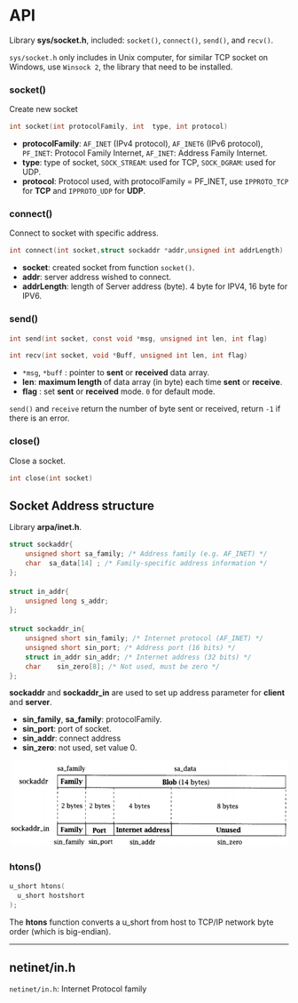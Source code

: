 # API

Library **sys/socket.h**, included: ``socket()``, ``connect()``, ``send()``, and ``recv()``.

``sys/socket.h`` only includes in Unix computer, for similar TCP socket on Windows, use ``Winsock 2``, the library that need to be installed.

### socket()

Create new socket

```c
int socket(int protocolFamily, int  type, int protocol)
```

* **protocolFamily**: ``AF_INET`` (IPv4 protocol), ``AF_INET6`` (IPv6 protocol), ``PF_INET``: Protocol Family Internet, ``AF_INET``: Address Family Internet.
* **type**: type of socket, ``SOCK_STREAM``: used for TCP, ``SOCK_DGRAM``: used for UDP.
* **protocol**: Protocol used, with protocolFamily = PF_INET, use ``IPPROTO_TCP`` for **TCP** and ``IPPROTO_UDP`` for **UDP**.

### connect()

Connect to socket with specific address.

```c
int connect(int socket,struct sockaddr *addr,unsigned int addrLength) 
```

*  **socket**: created socket from function ``socket()``.
*  **addr**: server address wished to connect.
*  **addrLength**: length of Server address (byte). 4 byte for IPV4, 16 byte for IPV6.

### send()

```c
int send(int socket, const void *msg, unsigned int len, int flag) 
```
```c
int recv(int socket, void *Buff, unsigned int len, int flag)
```

* ``*msg``, ``*buff`` : pointer to **sent** or **received** data array.
*  **len**: **maximum length** of data array (in byte) each time **sent** or **receive**.
*   **flag** : set **sent** or **received** mode. ``0`` for default mode.

``send()`` and  ``receive`` return the number of byte sent or received, return ``-1`` if there is an error.

### close()

Close a socket.

```c
int close(int socket)
```

## Socket Address structure

Library **arpa/inet.h**.

```c
struct sockaddr{ 
    unsigned short sa_family; /* Address family (e.g. AF_INET) */
    char  sa_data[14] ; /* Family-specific address information */
}; 

struct in_addr{
    unsigned long s_addr;
};

struct sockaddr_in{
    unsigned short sin_family; /* Internet protocol (AF_INET) */
    unsigned short sin_port; /* Address port (16 bits) */
    struct in_addr sin_addr; /* Internet address (32 bits) */
    char    sin_zero[8]; /* Not used, must be zero */
};
```

**sockaddr** and **sockaddr_in** are used to set up address parameter for **client** and **server**.

* **sin_family**, **sa_family**: protocolFamily.
* **sin_port**: port of socket.
* **sin_addr**: connect address
* **sin_zero**: not used, set value 0.

![](sockaddr.png)

### htons()

```c
u_short htons(
  u_short hostshort
);
```

The **htons** function converts a u_short from host to TCP/IP network byte order (which is big-endian).

-----------

## netinet/in.h

``netinet/in.h``: Internet Protocol family

